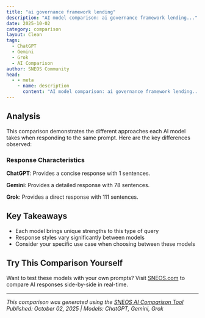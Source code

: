 ```yaml
---
title: "ai governance framework lending"
description: "AI model comparison: ai governance framework lending..."
date: 2025-10-02
category: comparison
layout: Clean
tags:
  - ChatGPT
  - Gemini
  - Grok
  - AI Comparison
author: SNEOS Community
head:
  - - meta
    - name: description
      content: "AI model comparison: ai governance framework lending..."
---
```


<ChatComparison
  title="ai governance framework lending"
  prompt="ai governance framework lending"
  :responses='{
    "ChatGPT": "Error calling OpenAI API.",
    "Gemini": "AI governance frameworks in the lending industry are designed to ensure that AI systems are used responsibly, ethically, and in compliance with regulations, while also improving efficiency and accuracy. Here\u0027s a breakdown of key components:\n\n**1. Key Principles \u0026 Objectives:**\n\n*   **Fairness \u0026 Non-Discrimination:** Ensuring AI models don\u0027t perpetuate or amplify biases that lead to discriminatory lending practices. This is a major concern due to historical and societal biases that can be inadvertently encoded in training data.\n*   **Transparency \u0026 Explainability:**  Making AI-driven decisions understandable to both lenders and borrowers.  This helps build trust and enables scrutiny of potential biases or errors.  \u0022Explainable AI\u0022 (XAI) techniques are crucial here.\n*   **Accountability \u0026 Auditability:** Establishing clear lines of responsibility for the development, deployment, and monitoring of AI lending systems. Regular audits and impact assessments are essential.\n*   **Data Privacy \u0026 Security:** Protecting sensitive borrower data used in AI models, complying with regulations like GDPR, CCPA, and other data privacy laws.\n*   **Compliance with Regulations:**  Adhering to existing lending laws, such as the Equal Credit Opportunity Act (ECOA) in the US, and anticipating emerging AI-specific regulations.\n*   **Accuracy \u0026 Reliability:** Ensuring AI models are accurate and reliable in their predictions, minimizing errors and false positives/negatives.\n*   **Risk Management:** Identifying and mitigating risks associated with AI lending, including model risk, operational risk, and reputational risk.\n*   **Customer Protection:** Ensuring AI-driven processes are fair to customers and provide adequate avenues for redressal if errors occur.\n*   **Innovation \u0026 Efficiency:**  Balancing the benefits of AI (improved speed, efficiency, and access to credit) with the need for responsible and ethical use.\n\n**2. Core Components of a Framework:**\n\n*   **Governance Structure:**\n    *   **AI Ethics Committee/Board:** A cross-functional team responsible for overseeing AI governance, setting policies, and resolving ethical dilemmas.\n    *   **Designated AI Officer/Team:** Responsible for the day-to-day implementation of the AI governance framework.\n    *   **Clear Roles \u0026 Responsibilities:** Defining who is responsible for different aspects of the AI lifecycle (data collection, model development, deployment, monitoring, etc.).\n*   **Policies \u0026 Procedures:**\n    *   **AI Ethics Policy:**  Outlines the ethical principles that guide the development and use of AI in lending.\n    *   **Data Governance Policy:**  Ensures data quality, integrity, and responsible use of data for AI models.\n    *   **Model Risk Management Policy:**  Establishes procedures for validating, monitoring, and managing risks associated with AI models.\n    *   **Transparency \u0026 Explainability Policy:**  Defines how AI-driven decisions will be made transparent and explainable to relevant stakeholders.\n    *   **Audit \u0026 Monitoring Policy:**  Specifies how AI systems will be regularly audited and monitored for bias, accuracy, and compliance.\n*   **Data Management:**\n    *   **Data Sourcing \u0026 Quality:**  Ensuring the data used to train AI models is representative, unbiased, and of high quality.\n    *   **Data Preprocessing:**  Techniques for cleaning, transforming, and preparing data for use in AI models, with a focus on mitigating bias.\n    *   **Data Security \u0026 Privacy:**  Implementing measures to protect sensitive data, including encryption, access controls, and anonymization techniques.\n*   **Model Development \u0026 Validation:**\n    *   **Bias Detection \u0026 Mitigation:**  Using techniques to identify and mitigate biases in AI models during development.  This includes fairness metrics and algorithmic debiasing techniques.\n    *   **Model Explainability Techniques:** Implementing XAI methods to understand how AI models are making decisions. Examples include SHAP values, LIME, and rule extraction.\n    *   **Model Validation \u0026 Testing:**  Rigorous testing of AI models to ensure accuracy, reliability, and fairness. This includes backtesting, stress testing, and adversarial testing.\n    *   **Model Documentation:**  Documenting all aspects of the AI model, including the data used, the model architecture, the validation results, and the limitations of the model.\n*   **Deployment \u0026 Monitoring:**\n    *   **Model Deployment Process:**  A well-defined process for deploying AI models into production, including security reviews and performance testing.\n    *   **Ongoing Monitoring \u0026 Performance Tracking:**  Continuously monitoring AI models for performance degradation, bias drift, and compliance with regulations.\n    *   **Alerting \u0026 Remediation:**  Establishing mechanisms for alerting stakeholders when issues are detected and for taking corrective action.\n    *   **Feedback Loops:**  Gathering feedback from users and stakeholders to improve AI models and the governance framework.\n*   **Training \u0026 Awareness:**\n    *   **AI Ethics Training:**  Providing training to employees on the ethical considerations of AI and the organization\u0027s AI ethics policy.\n    *   **Data Privacy Training:**  Training employees on data privacy regulations and best practices.\n    *   **Technical Training:**  Providing training to data scientists and engineers on AI development, validation, and monitoring techniques.\n*   **Auditing \u0026 Reporting:**\n    *   **Regular Audits:**  Conducting regular audits of AI systems to ensure compliance with policies and regulations.\n    *   **Reporting \u0026 Transparency:**  Reporting on the performance and impact of AI systems to stakeholders, including regulators and the public.\n*   **Redressal Mechanisms:**\n    *   **Complaint Handling:** Establishing a process for handling complaints from borrowers who believe they have been unfairly treated by AI-driven lending decisions.\n    *   **Appeals Process:**  Providing an appeals process for borrowers who have been denied credit based on AI-driven decisions.\n    *   **Human Oversight:**  Ensuring that human reviewers are available to override AI-driven decisions when necessary.\n\n**3. Key Considerations for Lending:**\n\n*   **Credit Scoring \u0026 Risk Assessment:**  AI can improve the accuracy and efficiency of credit scoring, but it\u0027s crucial to ensure fairness and transparency.  Alternative data sources (e.g., social media activity) raise particular ethical concerns.\n*   **Loan Origination \u0026 Underwriting:**  AI can automate loan origination processes, but human oversight is needed to handle complex cases and ensure compliance.\n*   **Fraud Detection:**  AI can detect fraudulent activity, but it\u0027s important to minimize false positives that could unfairly deny legitimate loans.\n*   **Debt Collection:**  AI can be used to personalize debt collection strategies, but it\u0027s important to avoid predatory or aggressive tactics.\n*   **Personalization \u0026 Customer Service:**  AI can provide personalized loan recommendations and customer service, but it\u0027s important to ensure that customers understand how AI is being used and have the option to interact with a human.\n\n**4. Challenges \u0026 Best Practices:**\n\n*   **Data Availability \u0026 Quality:**  Access to high-quality, unbiased data is essential for developing effective AI models.\n*   **Model Complexity:**  Complex AI models can be difficult to understand and explain.\n*   **Regulatory Uncertainty:**  The regulatory landscape for AI in lending is still evolving.\n*   **Talent Shortage:**  There is a shortage of skilled AI professionals.\n\n**Best Practices:**\n\n*   **Start with a Clear Vision \u0026 Strategy:**  Define the goals and objectives for using AI in lending, and develop a comprehensive strategy for achieving them.\n*   **Build a Strong Governance Framework:**  Establish a robust AI governance framework that addresses ethical considerations, data privacy, and regulatory compliance.\n*   **Invest in Data Quality \u0026 Management:**  Ensure that the data used to train AI models is accurate, reliable, and representative.\n*   **Prioritize Explainability \u0026 Transparency:**  Use XAI techniques to understand how AI models are making decisions, and communicate these decisions to stakeholders in a clear and transparent manner.\n*   **Engage Stakeholders:**  Involve stakeholders, including customers, employees, regulators, and the public, in the development and implementation of AI lending systems.\n*   **Continuously Monitor \u0026 Evaluate:**  Regularly monitor and evaluate the performance of AI models to ensure that they are accurate, fair, and compliant.\n*   **Embrace a Culture of Responsible AI:**  Foster a culture of responsible AI within the organization, where ethical considerations are always top of mind.\n\n**5. Regulatory Landscape:**\n\nThe regulatory landscape for AI in lending is rapidly evolving.  Key regulatory considerations include:\n\n*   **Fair Lending Laws:**  Ensuring that AI models comply with fair lending laws, such as the Equal Credit Opportunity Act (ECOA) and the Fair Housing Act.\n*   **Data Privacy Laws:**  Complying with data privacy regulations, such as GDPR and CCPA.\n*   **AI-Specific Regulations:**  Anticipating and complying with emerging AI-specific regulations, such as the EU\u0027s AI Act.\n*   **Guidance from Regulatory Agencies:**  Following guidance from regulatory agencies, such as the Consumer Financial Protection Bureau (CFPB) in the US.\n\n**In Summary:**\n\nAn effective AI governance framework for lending is crucial for harnessing the benefits of AI while mitigating the risks.  It requires a commitment to fairness, transparency, accountability, and compliance.  Organizations must invest in data quality, model validation, and ongoing monitoring to ensure that AI systems are used responsibly and ethically. Staying informed about the evolving regulatory landscape is also essential.\n",
    "Grok": "An AI governance framework for lending refers to a structured set of policies, principles, and practices designed to ensure that artificial intelligence systems used in lending processes are ethical, transparent, fair, accountable, and compliant with regulations. The lending sector, particularly in financial services, increasingly relies on AI for credit scoring, risk assessment, loan approvals, fraud detection, and customer service. Without proper governance, AI systems can perpetuate bias, violate privacy, or lead to unfair outcomes.\n\nBelow, I outline the key components of an AI governance framework specifically tailored to lending, along with considerations and best practices:\n\n---\n\n### **1. Objectives of AI Governance in Lending**\n- **Fairness and Non-Discrimination**: Prevent biased decision-making in loan approvals or credit scoring that could discriminate based on race, gender, ethnicity, or other protected attributes.\n- **Transparency**: Ensure borrowers understand how AI-driven decisions (e.g., loan denials or interest rates) are made.\n- **Accountability**: Establish clear responsibility for AI outcomes, including errors or unintended consequences.\n- **Regulatory Compliance**: Adhere to laws such as the Equal Credit Opportunity Act (ECOA), Fair Credit Reporting Act (FCRA) in the U.S., GDPR in Europe, or other local regulations.\n- **Risk Management**: Mitigate financial, operational, and reputational risks associated with AI misuse or failure.\n\n---\n\n### **2. Key Components of an AI Governance Framework for Lending**\n\n#### **A. Ethical Principles**\n- **Fairness**: AI models should be designed to avoid bias and ensure equitable treatment of all applicants. For instance, avoid using proxy variables (like zip codes) that may indirectly correlate with protected attributes.\n- **Transparency**: Provide explainable AI (XAI) outputs so borrowers can understand why a decision was made (e.g., why a loan was denied or why a specific interest rate was offered).\n- **Privacy**: Protect sensitive borrower data in compliance with data protection laws (e.g., GDPR, CCPA). Ensure AI systems only use data that is necessary and consented to.\n- **Inclusivity**: Ensure AI systems do not exclude underserved or underrepresented groups due to lack of data or biased historical patterns.\n\n#### **B. Data Governance**\n- **Data Quality**: Use accurate, relevant, and up-to-date data to train AI models. Poor data quality can lead to incorrect lending decisions.\n- **Bias Mitigation**: Regularly audit datasets for historical biases (e.g., past discriminatory lending practices) and apply techniques like re-weighting or synthetic data to address imbalances.\n- **Data Security**: Implement robust cybersecurity measures to protect borrower data from breaches or unauthorized access.\n- **Consent and Usage**: Ensure data is collected and used with explicit borrower consent and for permissible purposes only.\n\n#### **C. Model Development and Testing**\n- **Algorithmic Fairness**: Test AI models for disparate impact or discriminatory outcomes across demographic groups. Use fairness metrics (e.g., demographic parity, equal opportunity) to evaluate performance.\n- **Explainability**: Develop models that can provide clear reasoning for decisions, complying with regulations like ECOA, which requires adverse action notices explaining credit denials.\n- **Robustness**: Test models for edge cases and ensure they perform reliably under varying economic conditions (e.g., during a recession).\n- **Validation**: Regularly validate models using out-of-sample data to ensure they remain accurate and fair over time.\n\n#### **D. Monitoring and Auditing**\n- **Continuous Monitoring**: Track AI system performance in real-time to detect drifts, biases, or errors in lending decisions.\n- **Periodic Audits**: Conduct independent audits of AI systems to assess compliance with fairness, transparency, and regulatory standards.\n- **Feedback Loops**: Incorporate borrower feedback to identify issues with AI decisions and improve systems.\n\n#### **E. Regulatory and Legal Compliance**\n- Ensure alignment with local and international regulations, such as:\n  - **U.S.**: ECOA, FCRA, Truth in Lending Act (TILA), and guidance from agencies like the Consumer Financial Protection Bureau (CFPB).\n  - **EU**: GDPR (data protection), AI Act (upcoming regulation on high-risk AI systems).\n  - **Other Regions**: Local financial and data protection laws.\n- Develop processes for handling adverse action notices, ensuring borrowers receive clear reasons for credit decisions.\n- Prepare for regulatory scrutiny by maintaining detailed documentation of AI models, data sources, and decision-making processes.\n\n#### **F. Stakeholder Engagement and Accountability**\n- **Clear Ownership**: Define roles and responsibilities for AI governance, including data scientists, compliance officers, and senior management.\n- **Training**: Educate employees on ethical AI use, bias risks, and regulatory requirements.\n- **Borrower Communication**: Provide channels for borrowers to appeal or query AI-driven decisions, ensuring human oversight in disputed cases.\n- **Board Oversight**: Engage senior leadership or boards to oversee AI strategy and ensure alignment with organizational values and risk tolerance.\n\n#### **G. Risk Management**\n- **Operational Risk**: Address risks of system failures or incorrect outputs that could lead to financial losses or reputational harm.\n- **Bias Risk**: Mitigate the risk of biased lending decisions that could lead to lawsuits or regulatory penalties.\n- **Economic Risk**: Ensure AI models account for macroeconomic changes (e.g., interest rate shifts, recessions) to avoid systemic lending risks.\n\n---\n\n### **3. Implementation Steps for AI Governance in Lending**\n1. **Define Policies**: Establish a formal AI governance policy tailored to lending, including ethical guidelines and compliance requirements.\n2. **Assess Current Systems**: Evaluate existing AI tools for bias, transparency, and compliance gaps.\n3. **Build Infrastructure**: Invest in tools for model monitoring, explainability (e.g., SHAP, LIME), and data security.\n4. **Engage Regulators**: Collaborate with regulatory bodies to ensure alignment with evolving standards for AI in finance.\n5. **Train Teams**: Provide ongoing training on AI ethics, fairness, and governance for all relevant staff.\n6. **Pilot and Scale**: Test governance practices on a small scale before full deployment, iterating based on results.\n\n---\n\n### **4. Challenges in AI Governance for Lending**\n- **Bias in Historical Data**: Lending data often reflects past discriminatory practices, which AI can perpetuate if not addressed.\n- **Explainability vs. Complexity**: Advanced AI models (e.g., deep learning) are often less interpretable, making it hard to explain decisions to borrowers or regulators.\n- **Regulatory Uncertainty**: AI-specific regulations are still evolving, creating ambiguity for compliance.\n- **Balancing Innovation and Risk**: Lenders may hesitate to adopt strict governance if it slows down innovation or competitiveness.\n\n---\n\n### **5. Best Practices and Tools**\n- **Fairness Tools**: Use frameworks like AI Fairness 360 (IBM) or Fairlearn (Microsoft) to detect and mitigate bias in lending models.\n- **Explainability Libraries**: Leverage tools like SHAP or LIME to provide interpretable outputs for AI decisions.\n- **Compliance Software**: Implement solutions to automate regulatory reporting and adverse action notices.\n- **Third-Party Audits**: Engage independent auditors to evaluate AI systems for fairness and compliance.\n- **Human-in-the-Loop**: Maintain human oversight for high-stakes lending decisions to address AI limitations or errors.\n\n---\n\n### **6. Case Studies and Examples**\n- **CFPB Guidance (U.S.)**: The Consumer Financial Protection Bureau has emphasized the importance of explainability in AI lending decisions, requiring lenders to provide specific reasons for adverse actions under ECOA.\n- **EU AI Act (Proposed)**: The upcoming EU AI Act classifies lending AI as \u201Chigh-risk,\u201D mandating strict governance, transparency, and accountability measures.\n- **Industry Initiatives**: Companies like Zest AI focus on fair lending by developing AI tools that reduce bias in credit scoring while maintaining predictive accuracy.\n\n---\n\n### **7. Future Outlook**\nAs AI continues to transform lending, governance frameworks will need to evolve to address new risks and opportunities. Key trends include:\n- **Increased Regulation**: Governments worldwide are developing AI-specific laws, particularly for high-risk sectors like finance.\n- **Standardization**: Industry-wide standards for AI fairness and transparency in lending may emerge, similar to ISO or NIST frameworks.\n- **Consumer Trust**: Transparent and fair AI practices will become a competitive differentiator for lenders.\n\n---\n\nBy implementing a robust AI governance framework, lenders can harness the benefits of AI while minimizing risks, ensuring fair treatment of borrowers, and maintaining compliance with regulatory expectations. If you have a specific context or use case in lending (e.g., mortgage lending, personal loans, or microfinance), I can tailor this framework further! Let me know."
  }'
  published-date="13:42"
/>

## Analysis

This comparison demonstrates the different approaches each AI model takes when responding to the same prompt. Here are the key differences observed:

### Response Characteristics

**ChatGPT**: Provides a concise response with 1 sentences. 

**Gemini**: Provides a detailed response with 78 sentences. 

**Grok**: Provides a direct response with 111 sentences. 

## Key Takeaways

- Each model brings unique strengths to this type of query
- Response styles vary significantly between models
- Consider your specific use case when choosing between these models

## Try This Comparison Yourself

Want to test these models with your own prompts? Visit [SNEOS.com](https://sneos.com) to compare AI responses side-by-side in real-time.

---

*This comparison was generated using the [SNEOS AI Comparison Tool](https://sneos.com)*
*Published: October 02, 2025 | Models: ChatGPT, Gemini, Grok*
